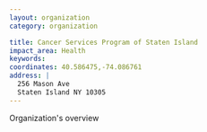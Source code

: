 ```yaml
---
layout: organization
category: organization

title: Cancer Services Program of Staten Island
impact_area: Health
keywords: 
coordinates: 40.586475,-74.086761
address: |
  256 Mason Ave
  Staten Island NY 10305
---
```

Organization's overview
